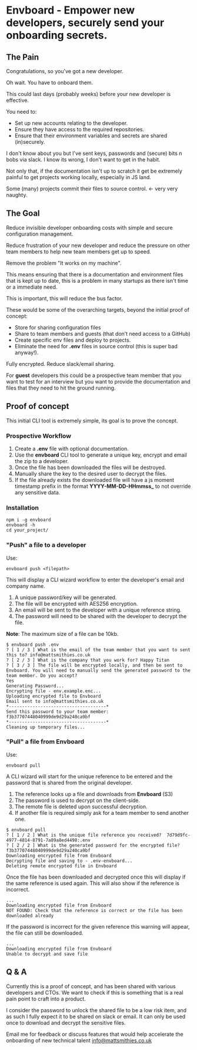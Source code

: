 
# Envboard - Empower new developers, securely send your onboarding secrets.

## The Pain

Congratulations, so you've got a new developer.

Oh wait. You have to onboard them.

This could last days (probably weeks) before your new developer is effective.

You need to:

- Set up new accounts relating to the developer.
- Ensure they have access to the required repositories.
- Ensure that their environment variables and secrets are shared (in)securely.

I don't know about you but I've sent keys, passwords and (secure) bits n bobs via slack. I know its wrong, I don't want to get in the habit.

Not only that, if the documentation isn't up to scratch it get be extremely painful to get projects working locally, especially in JS land.

Some (many) projects commit their files to source control. <- very very naughty.

## The Goal

Reduce invisible developer onboarding costs with simple and secure configuration management.

Reduce frustration of your new developer and reduce the pressure on other team members to help new team members get up to speed.

Remove the problem "It works on my machine".

This means ensuring that there is a documentation and environment files that is kept up to date, this is a problem in many startups as there isn't time or a immediate need.

This is important, this will reduce the bus factor.

These would be some of the overarching targets, beyond the initial proof of concept:

- Store for sharing configuration files
- Share to team members and guests (that don’t need access to a GitHub)
- Create specific env files and deploy to projects.
- Eliminate the need for **.env** files in source control (this is super bad anyway!).

Fully encrypted. Reduce slack/email sharing.

For **guest** developers this could be a prospective team member that you want to test for an interview but you want to provide the documentation and files that they need to hit the ground running.

## Proof of concept

This initial CLI tool is extremely simple, its goal is to prove the concept.

### Prospective Workflow

1) Create a **.env** file with optional documentation.
2) Use the **envboard** CLI tool to generate a unique key, encrypt and email the zip to a developer.
3) Once the file has been downloaded the files will be destroyed.
4) Manually share the key to the desired user to decrypt the files.
5) If the file already exists the downloaded file will have a js moment timestamp prefix in the format **YYYY-MM-DD-HHmmss_** to not override any sensitive data.

### Installation

```
npm i -g envboard
envboard -h
cd your_project/
```

### "Push" a file to a developer

Use:

```
envboard push <filepath>
```

This will display a CLI wizard workflow to enter the developer's email and company name.

1) A unique password/key will be generated.
2) The file will be encrypted with AES256 encryption.
3) An email will be sent to the developer with a unique reference string.
4) The password will need to be shared with the developer to decrypt the file.

**Note**: The maximum size of a file can be 10kb.

```
$ envboard push .env
? [ 1 / 3 ] What is the email of the team member that you want to sent this to? info@mattsmithies.co.uk
? [ 2 / 3 ] What is the company that you work for? Happy Titan
? [ 3 / 3 ] The file will be encrypted locally, and then be sent to Envboard. You will need to manually send the generated password to the team member. Do you accept?
Yes
Generating Password...
Encrypting file - env.example.enc...
Uploading encrypted file to Envboard
Email sent to info@mattsmithies.co.uk
*-------------------------------------*
Send this password to your team member:
f3b37707448040999de9d29a240ca9bf
*-------------------------------------*
Cleaning up temporary files...

```

### "Pull" a file from Envboard

Use:

```
envboard pull
```

A CLI wizard will start for the unique reference to be entered and the password that is shared from the original developer.

1) The reference looks up a file and downloads from **Envboard** (S3)
2) The password is used to decrypt on the client-side.
3) The remote file is deleted upon successful decryption.
4) If another file is required simply ask for a team member to send another one.

```
$ envboard pull
? [ 1 / 2 ] What is the unique file reference you received?  7d79d9fc-4977-4814-8791-7a89a8ed4498:.env
? [ 2 / 2 ] What is the generated password for the encrypted file? f3b37707448040999de9d29a240ca9bf
Downloading encrypted file from Envboard
Decrypting file and saving to - .env-envboard...
Deleting remote encrypted file in Envboard
```

Once the file has been downloaded and decrypted once this will display if the same reference is used again. This will also show if the reference is incorrect.

```
...
Downloading encrypted file from Envboard
NOT FOUND: Check that the reference is correct or the file has been downloaded already
```

If the password is incorrect for the given reference this warning will appear, the file can still be downloaded.

```
...
Downloading encrypted file from Envboard
Unable to decrypt and save file
```

## Q & A

Currently this is a proof of concept, and has been shared with various developers and CTOs. We want to check if this is something that is a real pain point to craft into a product.

I consider the password to unlock the shared file to be a low risk item, and as such I fully expect it to be shared on slack or email. It can only be used once to download and decrypt the sensitive files.

Email me for feedback or discuss features that would help accelerate the onboarding of new technical talent [info@mattsmithies.co.uk](mailto:info@mattsmithies.co.uk)
